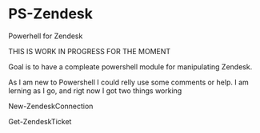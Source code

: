 # PS-Zendesk
Powerhell for Zendesk

THIS IS WORK IN PROGRESS FOR THE MOMENT

Goal is to have a compleate powershell module for manipulating Zendesk. 

As I am new to Powershell I could relly use some comments or help. I am lerning as I go, and rigt now I got two things working

New-ZendeskConnection

Get-ZendeskTicket

